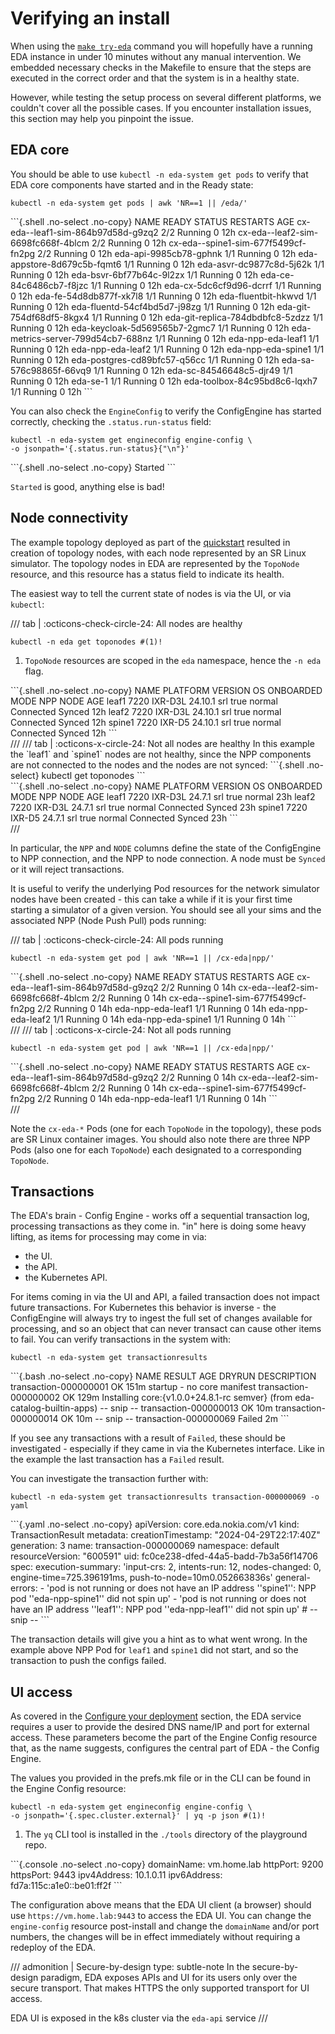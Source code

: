 # Verifying an install

When using the [`make try-eda`](try-eda.md) command you will hopefully have a running EDA instance in under 10 minutes without any manual intervention. We embedded necessary checks in the Makefile to ensure that the steps are executed in the correct order and that the system is in a healthy state.

However, while testing the setup process on several different platforms, we couldn't cover all the possible cases. If you encounter installation issues, this section may help you pinpoint the issue.

## EDA core

You should be able to use `kubectl -n eda-system get pods` to verify that EDA core components have started and in the Ready state:

```{.shell .no-select}
kubectl -n eda-system get pods | awk 'NR==1 || /eda/'
```

<div class="embed-result highlight">
```{.shell .no-select .no-copy}
NAME                                  READY   STATUS    RESTARTS   AGE
cx-eda--leaf1-sim-864b97d58d-g9zq2    2/2     Running   0          12h
cx-eda--leaf2-sim-6698fc668f-4blcm    2/2     Running   0          12h
cx-eda--spine1-sim-677f5499cf-fn2pg   2/2     Running   0          12h
eda-api-9985cb78-gphnk                1/1     Running   0          12h
eda-appstore-8d679c5b-fqmt6           1/1     Running   0          12h
eda-asvr-dc9877c8d-5j62k              1/1     Running   0          12h
eda-bsvr-6bf77b64c-9l2zx              1/1     Running   0          12h
eda-ce-84c6486cb7-f8jzc               1/1     Running   0          12h
eda-cx-5dc6cf9d96-dcrrf               1/1     Running   0          12h
eda-fe-54d8db877f-xk7l8               1/1     Running   0          12h
eda-fluentbit-hkwvd                   1/1     Running   0          12h
eda-fluentd-54cf4bd5d7-j98zg          1/1     Running   0          12h
eda-git-754df68df5-8kgx4              1/1     Running   0          12h
eda-git-replica-784dbdbfc8-5zdzz      1/1     Running   0          12h
eda-keycloak-5d569565b7-2gmc7         1/1     Running   0          12h
eda-metrics-server-799d54cb7-688nz    1/1     Running   0          12h
eda-npp-eda-leaf1                     1/1     Running   0          12h
eda-npp-eda-leaf2                     1/1     Running   0          12h
eda-npp-eda-spine1                    1/1     Running   0          12h
eda-postgres-cd89bfc57-q56cc          1/1     Running   0          12h
eda-sa-576c98865f-66vq9               1/1     Running   0          12h
eda-sc-84546648c5-djr49               1/1     Running   0          12h
eda-se-1                              1/1     Running   0          12h
eda-toolbox-84c95bd8c6-lqxh7          1/1     Running   0          12h
```
</div>

You can also check the `EngineConfig` to verify the ConfigEngine has started correctly, checking the `.status.run-status` field:

```{.shell .no-select}
kubectl -n eda-system get engineconfig engine-config \
-o jsonpath='{.status.run-status}{"\n"}'
```

<div class="embed-result highlight">
```{.shell .no-select .no-copy}
Started
```
</div>

`Started` is good, anything else is bad!

## Node connectivity

The example topology deployed as part of the [quickstart](virtual-network.md) resulted in creation of topology nodes, with each node represented by an SR Linux simulator. The topology nodes in EDA are represented by the `TopoNode` resource, and this resource has a status field to indicate its health.

The easiest way to tell the current state of nodes is via the UI, or via `kubectl`:

/// tab | :octicons-check-circle-24: All nodes are healthy

```{.shell .no-select}
kubectl -n eda get toponodes #(1)!
```

1. `TopoNode` resources are scoped in the `eda` namespace, hence the `-n eda` flag.

<div class="embed-result highlight">
```{.shell .no-select .no-copy}
NAME     PLATFORM       VERSION   OS    ONBOARDED   MODE     NPP         NODE     AGE
leaf1    7220 IXR-D3L   24.10.1   srl   true        normal   Connected   Synced   12h
leaf2    7220 IXR-D3L   24.10.1   srl   true        normal   Connected   Synced   12h
spine1   7220 IXR-D5    24.10.1   srl   true        normal   Connected   Synced   12h
```
</div>
///
/// tab | :octicons-x-circle-24: Not all nodes are healthy
In this example the `leaf1` and `spine1` nodes are not healthy, since the NPP components are not connected to the nodes and the nodes are not synced:
```{.shell .no-select}
kubectl get toponodes
```

<div class="embed-result highlight">
```{.shell .no-select .no-copy}
NAME     PLATFORM       VERSION   OS    ONBOARDED   MODE     NPP         NODE     AGE
leaf1    7220 IXR-D3L   24.7.1    srl   true        normal                        23h
leaf2    7220 IXR-D3L   24.7.1    srl   true        normal   Connected   Synced   23h
spine1   7220 IXR-D5    24.7.1    srl   true        normal   Connected   Synced   23h
```
</div>
///

In particular, the `NPP` and `NODE` columns define the state of the ConfigEngine to NPP connection, and the NPP to node connection. A node must be `Synced` or it will reject transactions.

It is useful to verify the underlying Pod resources for the network simulator nodes have been created - this can take a while if it is your first time starting a simulator of a given version. You should see all your sims and the associated NPP (Node Push Pull) pods running:

/// tab | :octicons-check-circle-24: All pods running

```{.shell .no-select}
kubectl -n eda-system get pod | awk 'NR==1 || /cx-eda|npp/'
```

<div class="embed-result highlight">
```{.shell .no-select .no-copy}
NAME                                  READY   STATUS    RESTARTS   AGE
cx-eda--leaf1-sim-864b97d58d-g9zq2    2/2     Running   0          14h
cx-eda--leaf2-sim-6698fc668f-4blcm    2/2     Running   0          14h
cx-eda--spine1-sim-677f5499cf-fn2pg   2/2     Running   0          14h
eda-npp-eda-leaf1                     1/1     Running   0          14h
eda-npp-eda-leaf2                     1/1     Running   0          14h
eda-npp-eda-spine1                    1/1     Running   0          14h
```
</div>
///
/// tab | :octicons-x-circle-24: Not all pods running

```{.shell .no-select}
kubectl -n eda-system get pod | awk 'NR==1 || /cx-eda|npp/'
```

<div class="embed-result highlight">
```{.shell .no-select .no-copy}
NAME                                 READY   STATUS    RESTARTS      AGE
cx-eda--leaf1-sim-864b97d58d-g9zq2    2/2     Running   0          14h
cx-eda--leaf2-sim-6698fc668f-4blcm    2/2     Running   0          14h
cx-eda--spine1-sim-677f5499cf-fn2pg   2/2     Running   0          14h
eda-npp-eda-leaf1                     1/1     Running   0          14h
```
</div>
///

Note the `cx-eda-*` Pods (one for each `TopoNode` in the topology), these pods are SR Linux container images. You should also note there are three NPP Pods (also one for each `TopoNode`) each designated to a corresponding `TopoNode`.

## Transactions

The EDA's brain - Config Engine - works off a sequential transaction log, processing transactions as they come in. "in" here is doing some heavy lifting, as items for processing may come in via:

* the UI.
* the API.
* the Kubernetes API.

For items coming in via the UI and API, a failed transaction does not impact future transactions. For Kubernetes this behavior is inverse - the ConfigEngine will always try to ingest the full set of changes available for processing, and so an object that can never transact can cause other items to fail. You can verify transactions in the system with:

```{.shell .no-select}
kubectl -n eda-system get transactionresults
```

<div class="embed-result highlight">
```{.bash .no-select .no-copy}
NAME                    RESULT   AGE    DRYRUN   DESCRIPTION
transaction-000000001   OK       151m            startup - no core manifest
transaction-000000002   OK       129m            Installing core:{v1.0.0+24.8.1-rc semver} (from eda-catalog-builtin-apps)
-- snip --
transaction-000000013   OK       10m
transaction-000000014   OK       10m
-- snip --
transaction-000000069   Failed   2m
```
</div>

If you see any transactions with a result of `Failed`, these should be investigated - especially if they came in via the Kubernetes interface. Like in the example the last transaction has a `Failed` result.

You can investigate the transaction further with:

```{.shell .no-select}
kubectl -n eda-system get transactionresults transaction-000000069 -o yaml
```

<div class="embed-result highlight">
```{.yaml .no-select .no-copy}
apiVersion: core.eda.nokia.com/v1
kind: TransactionResult
metadata:
  creationTimestamp: "2024-04-29T22:17:40Z"
  generation: 3
  name: transaction-000000069
  namespace: default
  resourceVersion: "600591"
  uid: fc0ce238-dfed-44a5-badd-7b3a56f14706
spec:
  execution-summary: 'input-crs: 2, intents-run: 12, nodes-changed: 0, engine-time=725.396191ms,
    push-to-node=10m0.052663836s'
  general-errors:
  - 'pod is not running or does not have an IP address ''spine1'': NPP pod ''eda-npp-spine1''
    did not spin up'
  - 'pod is not running or does not have an IP address ''leaf1'': NPP pod ''eda-npp-leaf1''
    did not spin up'
# -- snip --
```
</div>

The transaction details will give you a hint as to what went wrong. In the example above NPP Pod for `leaf1` and `spine1` did not start, and so the transaction to push the configs failed.

## UI access

As covered in the [Configure your deployment](installation-process.md#configure-your-deployment) section, the EDA service requires a user to provide the desired DNS name/IP and port for external access. These parameters become the part of the Engine Config resource that, as the name suggests, configures the central part of EDA - the Config Engine.

The values you provided in the prefs.mk file or in the CLI can be found in the Engine Config resource:

```{.shell .no-select}
kubectl -n eda-system get engineconfig engine-config \
-o jsonpath='{.spec.cluster.external}' | yq -p json #(1)!
```

1. The `yq` CLI tool is installed in the `./tools` directory of the playground repo.

<div class="embed-result highlight">
```{.console .no-select .no-copy}
domainName: vm.home.lab
httpPort: 9200
httpsPort: 9443
ipv4Address: 10.1.0.11
ipv6Address: fd7a:115c:a1e0::be01:ff2f
```
</div>

The configuration above means that the EDA UI client (a browser) should use `https://vm.home.lab:9443` to access the EDA UI. You can change the `engine-config` resource post-install and change the `domainName` and/or port numbers, the changes will be in effect immediately without requiring a redeploy of the EDA.

/// admonition | Secure-by-design
    type: subtle-note
In the secure-by-design paradigm, EDA exposes APIs and UI for its users only over the secure transport. That makes HTTPS the only supported transport for UI access.

EDA UI is exposed in the k8s cluster via the `eda-api` service
///
